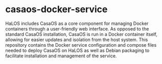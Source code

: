 # casaos-docker-service

HaLOS includes CasaOS as a core component for managing Docker containers through a user-friendly web interface. As opposed to the standard CasaOS installation, CasaOS is run in a Docker container itself, allowing for easier updates and isolation from the host system. This repository contains the Docker service configuration and compose files needed to deploy CasaOS on HaLOS as well as Debian packaging to facilitate installation and management of the service.
